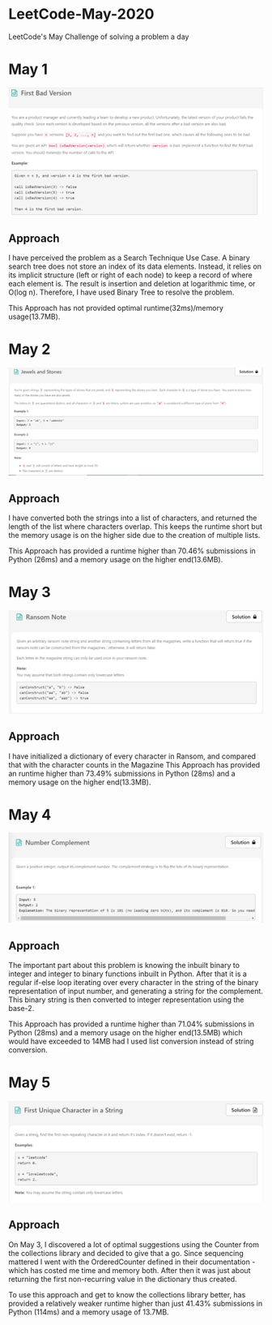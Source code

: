 # LeetCode-May-2020
LeetCode's May Challenge of solving a problem a day

# May 1
![May 1](images/may1.PNG)
## Approach

I have perceived the problem as a Search Technique Use Case.
A binary search tree does not store an index of its data elements. Instead, it relies on its implicit structure (left or right of each node) to keep a record of where each element is. The result is insertion and deletion at logarithmic time, or O(log n).
Therefore, I have used Binary Tree to resolve the problem.

This Approach has not provided optimal runtime(32ms)/memory usage(13.7MB).

# May 2
![May 2](images/may2.PNG)
## Approach

I have converted both the strings into a list of characters, and returned the length of the list where characters overlap. This keeps the runtime short but the memory usage is on the higher side due to the creation of multiple lists.

This Approach has provided a runtime higher than 70.46% submissions in Python (26ms) and a memory usage on the higher end(13.6MB).

# May 3
![May 3](images/may3.PNG)
## Approach

I have initialized a dictionary of every character in Ransom, and compared that with the character counts in the Magazine
This Approach has provided an runtime higher than 73.49% submissions in Python (28ms) and a memory usage on the higher end(13.3MB).

# May 4
![May 4](images/may4.PNG)
## Approach

The important part about this problem is knowing the inbuilt binary to integer and integer to binary functions inbuilt in Python.
After that it is a regular if-else loop iterating over every character in the string of the binary representation of input number, and generating a string for the complement. This binary string is then converted to integer representation using the base-2.

This Approach has provided a runtime higher than 71.04% submissions in Python (28ms) and a memory usage on the higher end(13.5MB) which would have exceeded to 14MB had I used list conversion instead of string conversion.


# May 5
![May 5](images/may5.PNG)
## Approach

On May 3, I discovered a lot of optimal suggestions using the Counter from the collections library and decided to give that a go. Since sequencing mattered I went with the OrderedCounter defined in their documentation - which has costed me time and memory both. After then it was just about returning the first non-recurring value in the dictionary thus created.

To use this approach and get to know the collections library better, has provided a relatively weaker runtime higher than just 41.43% submissions in Python (114ms) and a memory usage of 13.7MB.
